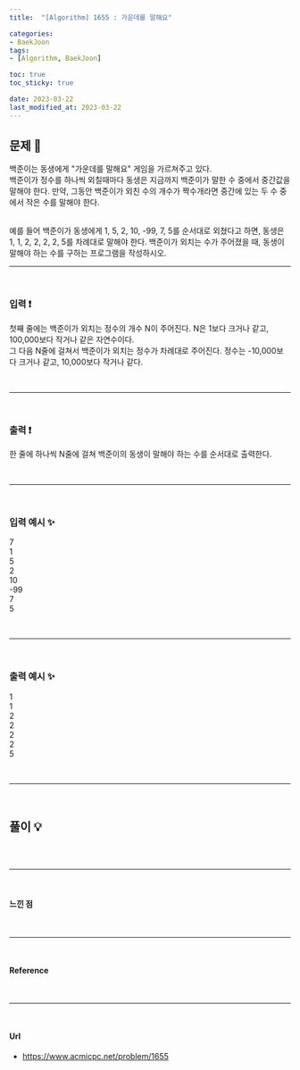 ```yaml
---
title:  "[Algorithm] 1655 : 가운데를 말해요"

categories:
- BaekJoon
tags:
- [Algorithm, BaekJoon]

toc: true
toc_sticky: true

date: 2023-03-22
last_modified_at: 2023-03-22
---
```


## 문제 🔎

백준이는 동생에게 "가운데를 말해요" 게임을 가르쳐주고 있다. <br>
백준이가 정수를 하나씩 외칠때마다 동생은 지금까지 백준이가 말한 수 중에서 중간값을 말해야 한다. 만약, 그동안 백준이가 외친 수의 개수가 짝수개라면 중간에 있는 두 수 중에서 작은 수를 말해야
한다. <br> <br>

예를 들어 백준이가 동생에게 1, 5, 2, 10, -99, 7, 5를 순서대로 외쳤다고 하면, 동생은 1, 1, 2, 2, 2, 2, 5를 차례대로 말해야 한다. 백준이가 외치는 수가 주어졌을 때, 동생이 말해야
하는 수를 구하는 프로그램을 작성하시오.
<br>

---

<br>

### 입력 ❗

첫째 줄에는 백준이가 외치는 정수의 개수 N이 주어진다. N은 1보다 크거나 같고, 100,000보다 작거나 같은 자연수이다. <br> 그 다음 N줄에 걸쳐서 백준이가 외치는 정수가 차례대로 주어진다. 정수는
-10,000보다 크거나 같고, 10,000보다 작거나 같다.

<br>

---

<br>

### 출력 ❗

한 줄에 하나씩 N줄에 걸쳐 백준이의 동생이 말해야 하는 수를 순서대로 출력한다.

<br>

---

<br>

### 입력 예시 ✨

7 <br>
1 <br>
5 <br>
2 <br>
10 <br>
-99 <br>
7 <br>
5 <br>

<br>

---

<br>

### 출력 예시 ✨

1 <br>
1 <br>
2 <br>
2 <br>
2 <br>
2 <br>
5 <br>

<br>

---

<br>

## 풀이 💡

```python

```

<br>

---

<br>

#### 느낀 점

<br>

---

<br>

#### Reference

<br>

---

<br>

#### Url

- https://www.acmicpc.net/problem/1655